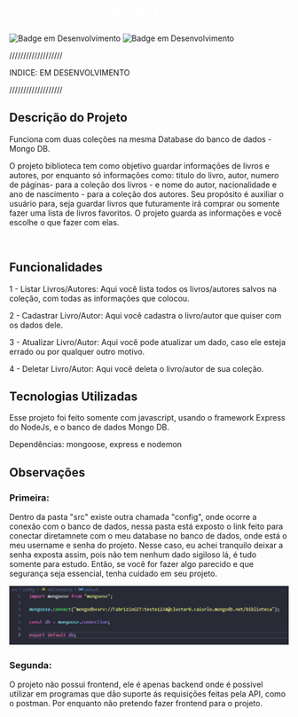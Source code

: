 <h1 align="center"> <b style="color:white"> Biblioteca</b> </h1>

![Badge em Desenvolvimento](https://img.shields.io/badge/license-napolifabrizio-green)
![Badge em Desenvolvimento](https://img.shields.io/badge/status-desenvolvimento-yellow)

<section>
///////////////////

INDICE: EM DESENVOLVIMENTO

///////////////////
</section>

<section>
<h2><b>Descrição do Projeto</b></h2>

Funciona com duas coleções na mesma Database do banco de dados - Mongo DB.

<p>
O projeto biblioteca tem como objetivo guardar informações de livros e autores, por enquanto só informações como: titulo do livro, autor, numero de páginas- para a coleção dos livros - e nome do autor, nacionalidade e ano de nascimento - para a coleção dos autores. Seu propósito é auxiliar o usuário para, seja guardar livros que futuramente irá comprar ou somente fazer uma lista de livros favoritos. O projeto guarda as informações e você escolhe o que fazer com elas.
</p><br>
</section>

<section>
<h2><b>Funcionalidades</b></h2>

<p>
 1 - Listar Livros/Autores: Aqui você lista todos os livros/autores salvos na coleção, com todas as informações que colocou.

 2 - Cadastrar Livro/Autor: Aqui você cadastra o livro/autor que quiser com os dados dele.

 3 - Atualizar Livro/Autor: Aqui você pode atualizar um dado, caso ele esteja errado ou por qualquer outro motivo.

 4 - Deletar Livro/Autor: Aqui você deleta o livro/autor de sua coleção.
</p>
</section>

<section>
<h2><b>Tecnologias Utilizadas</b></h2>
<p>
Esse projeto foi feito somente com javascript, usando o framework Express do NodeJs, e o banco de dados Mongo DB.

Dependências: mongoose, express e nodemon

</p>
</section>

<section>
<h2><b>Observações</b></h2>
<h3>
Primeira:
</h3>
Dentro da pasta "src" existe outra chamada "config", onde ocorre a conexão com o banco de dados, nessa pasta está exposto o link feito para conectar diretamnete com o meu database no banco de dados, onde está o meu username e senha do projeto. Nesse caso, eu achei tranquilo deixar a senha exposta assim, pois não tem nenhum dado sigiloso lá, é tudo somente para estudo. Então, se você for fazer algo parecido e que segurança seja essencial, tenha cuidado em seu projeto.
<br>

![Imagem demonstracao](./imagensREADME/ImagemGITHUB.jpeg)

<h3>
Segunda:
</h3>
O projeto não possui frontend, ele é apenas backend onde é possivel utilizar em programas que dão suporte ás requisições feitas pela API, como o postman. Por enquanto não pretendo fazer frontend para o projeto.
</section>






